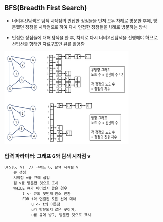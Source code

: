 ## BFS(Breadth First Search)
- 너비우선탐색은 탐색 시작점의 인접한 정점들을 먼저 모두 차례로 방문한 후에,
방문했던 정점을 시작점으로 하여 다시 인접한 정점들을 차례로 방문하는 방식
  
- 인접한 정점들에 대해 탐색을 한 후, 차례로 다시 너비우선탐색을 진행해야 하므로, 
  선입선출 형태인 자료구조인 큐를 활용함
  
<img src="images/image_4.png" width="400" height="300">

### 입력 파라미터: 그래프 G와 탐색 시작점 v
~~~
BFS(G, v)  // 그래프 G, 탐색 시작점 v
    큐 생성
    시작점 v를 큐에 삽입
    점 v를 방문한 것으로 표시
    WHILE 큐가 비어있지 않은 경우
        t <- 큐의 첫번째 원소 반환
        FOR t와 연결된 모든 선에 대해
            u <- t의 이웃점
            u가 방문되지 않은 곳이며,
            u를 큐에 넣고, 방문한 것으로 표시
~~~